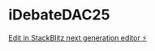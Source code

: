 # iDebateDAC25

[Edit in StackBlitz next generation editor ⚡️](https://stackblitz.com/~/github.com/rex-vava/iDebateDAC25)